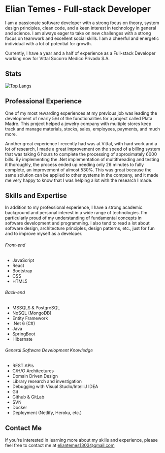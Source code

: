# Elian Temes - Full-stack Developer
I am a passionate software developer with a strong focus on theory, system design principles, clean code, and a keen interest in technology in general and science. I am always eager to take on new challenges with a strong focus on teamwork and excellent social skills. I am a cheerful and energetic individual with a lot of potential for growth.

Currently, I have a year and a half of experience as a Full-stack Developer working now for Vittal Socorro Medico Privado S.A.

## Stats 

[![Top Langs](https://github-readme-stats.vercel.app/api/top-langs/?username=ElianTemesDev)](https://github.com/ElianTemesDev/ElianTemesDev/edit/main/README.md)

## Professional Experience
One of my most rewarding experiences at my previous job was leading the development of nearly 5/6 of the functionalities for a project called Plata Madre. This project helped a jewelry company with multiple stores keep track and manage materials, stocks, sales, employees, payments, and much more.

Another great experience I recently had was at Vittal, with hard work and a lot of research, I made a great improvement on the speed of a billing system that was taking 6 hours to complete the processing of approximately 6000 bills. By implementing the .Net implementation of multithreading and testing it thoroughly, the process ended up needing only 26 minutes to fully complete, an improvement of almost 530%. This was great because the same solution can be applied to other systems in the company, and it made me very happy to know that I was helping a lot with the research I made.

## Skills and Expertise
In addition to my professional experience, I have a strong academic background and personal interest in a wide range of technologies. I'm particularly proud of my understanding of fundamental concepts in software development and programming. I also tend to read a lot about software design, architecture principles, design patterns, etc., just for fun and to improve myself as a developer.

###### Front-end
+ JavaScript
+ React
+ Bootstrap
+ CSS
+ HTML5

###### Back-end
+ MSSQLS & PostgreSQL
+ NoSQL (MongoDB)
+ Entity Framework
+ .Net 6 (C#)
+ Java
+ SpringBoot
+ Hibernate

###### General Software Development Knowledge
+ REST APIs
+ C/H/O Architectures
+ Domain Driven Design
+ Library research and investigation
+ Debugging with Visual Studio/IntelliJ IDEA
+ Git
+ Github & GitLab
+ SVN
+ Docker
+ Deployment (Netlify, Heroku, etc.)

## Contact Me
If you're interested in learning more about my skills and experience, please feel free to contact me at eliantemes1303@gmail.com 
